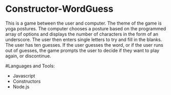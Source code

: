 # Constructor-WordGuess

This is a game between the user and computer. The theme of the game is yoga postures. The computer chooses a posture based on the programmed array of options and displays the number of characters in the form of an underscore. The user then enters single letters to try and fill in the blanks. 
The user has ten guesses. If the user guesses the word, or if the user runs out of guesses, the game prompts the user to decide if they want to play again, or discontinue. 

#Languages and Tools:
* Javascript
* Constructors
* Node.js


